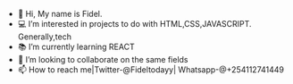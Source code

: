 - 👋 Hi, My name is Fidel.
- 💻 I’m interested in projects to do with HTML,CSS,JAVASCRIPT. Generally,tech
- 📚 I’m currently learning REACT
- 👀 I’m looking to collaborate on the same fields
- 📫 How to reach me|Twitter-@Fideltodayy| Whatsapp-@+254112741449

<!---
Fideltodayy/Fideltodayy is a ✨ special ✨ repository because its `README.md` (this file) appears on your GitHub profile.
You can click the Preview link to take a look at your changes.
--->
